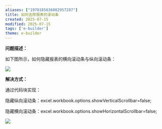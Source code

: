```yaml
---
aliases: ["1970185636082957287"]
title: 如何去除报表的滚动条
created: 2025-07-15
modified: 2025-07-15
tags: ['e-builder']
theme: e-builder
---
```


**问题描述：**

如下图所示，如何隐藏报表的横向滚动条与纵向滚动条：

![](6e687fbeb90f59ba870b985d0201928c.jpg)

**解决方式：**

通过代码块实现：

隐藏纵向滚动条：excel.workbook.options.showVerticalScrollbar=false;

隐藏横向滚动条：excel.workbook.options.showHorizontalScrollbar=false;

![](306857a8a6a7f92f7df6eade25f266e9.jpg)